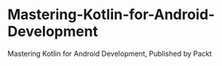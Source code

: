 # Mastering-Kotlin-for-Android-Development
Mastering Kotlin for Android Development, Published by Packt
